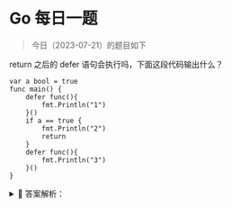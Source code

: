 # Go 每日一题

> 今日（2023-07-21）的题目如下

return 之后的 defer 语句会执行吗，下面这段代码输出什么？

```golang
var a bool = true
func main() {
	defer func(){
		fmt.Println("1")
	}()
	if a == true {
		fmt.Println("2")
		return
	}
	defer func(){
		fmt.Println("3")
	}()
}
```

<details>
<summary style="cursor: pointer">🔑 答案解析：</summary>
<div>

参考答案及解析：

```
2
1
```

defer 关键字后面的函数或者方法想要执行必须先注册，return 之后的 defer 是不能注册的， 也就不能执行后面的函数或方法。

Reference: [https://studygolang.com/topics/9967](https://studygolang.com/topics/9967)

</div>
</details>
